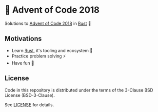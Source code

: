 # 🎄 Advent of Code 2018

Solutions to [Advent of Code 2018] in [Rust] 🦀

## Motivations

- Learn [Rust], it's tooling and ecosystem 🦀
- Practice problem solving ⚡️
- Have fun 🙂

## License

Code in this repository is distributed under the terms of the 3-Clause BSD
License (BSD-3-Clause).

See [LICENSE] for details.

[Advent of Code 2018]: https://adventofcode.com/
[Rust]: https://rust-lang.org/
[LICENSE]: LICENSE
